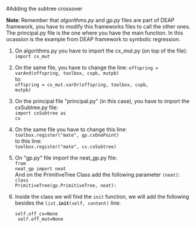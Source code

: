 
#Adding the subtree crossover <br>

<b>Note</b>:  Remember that <i>algorithms.py</i> and <i>gp.py</i> files are part of DEAP framework, you have to modify this frameworks files to call the other ones.<br>
The principal.py file is the one where you have the main function. In this ocassion is the example from DEAP framework to symbolic regression.<br>

1) On algorithms.py you have to import the cx_mut.py (on top of the file):<br>
<code>import cx_mut</code>

2) On the same file, you have to change the line:
<code>offspring = varAnd(offspring, toolbox, cxpb, mutpb)</code><br>
to:<br>
<code>offspring = cx_mut.varOr(offspring, toolbox, cxpb, mutpb)</code>

3) On the principal file "principal.py" (in this case), you have to import the cxSubtree.py file: <br>
<code>import cxSubtree as cx</code>

4) On the same file you have to change this line: <br>
<code>toolbox.register("mate", gp.cxOnePoint)</code><br>
to this line: <br>
<code>toolbox.register("mate", cx.cxSubtree)</code>


5) On "gp.py" file import the neat_gp.py file:<br>
<code>from neat_gp import neat</code><br>
And on the PrimitiveTree Class add the following parameter <code>(neat)</code>: <br>
<code>class PrimitiveTree(gp.PrimitiveTree, neat):</code>

6) Inside the class we will find the <code>init</code> function, we will add the following besides the <code>list.__init__(self, content)</code> line:<br>
<code> self.off_cx=None<br>
        self.off_mut=None</code>
